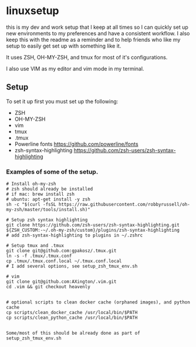 # linuxsetup
this is my dev and work setup that I keep at all times so I can quickly
set up new environments to my preferences and have a consistent workflow.
I also keep this with the readme as a reminder and to help friends who like my setup
to easily get set up with something like it.

It uses ZSH, OH-MY-ZSH, and tmux for most of it's configurations.

I also use VIM as my editor and vim mode in my terminal.

## Setup
To set it up first you must set up the following:

* ZSH
* OH-MY-ZSH
* vim
* tmux
* .tmux
* Powerline fonts https://github.com/powerline/fonts
* zsh-syntax-highlighting https://github.com/zsh-users/zsh-syntax-highlighting

### Examples of some of the setup.

```
# Install oh-my-zsh
# zsh should already be installed
# if mac: brew install zsh
# ubuntu: apt-get install -y zsh
sh -c "$(curl -fsSL https://raw.githubusercontent.com/robbyrussell/oh-my-zsh/master/tools/install.sh)"

# Setup zsh syntax highlighting
git clone https://github.com/zsh-users/zsh-syntax-highlighting.git ${ZSH_CUSTOM:-~/.oh-my-zsh/custom}/plugins/zsh-syntax-highlighting
# add zsh-syntax-highlighting to plugins in ~/.zshrc

# Setup tmux and .tmux
git clone git@github.com:gpakosz/.tmux.git
ln -s -f .tmux/.tmux.conf
cp .tmux/.tmux.conf.local ~/.tmux.conf.local
# I add several options, see setup_zsh_tmux_env.sh

# vim
git clone git@github.com:AXington/.vim.git
cd .vim && git checkout heavenly


# optional scripts to clean docker cache (orphaned images), and python cache
cp scripts/clean_docker_cache /usr/local/bin/$PATH
cp scripts/clean_python_cache /usr/local/bin/$PATH


Some/most of this should be already done as part of setup_zsh_tmux_env.sh

```

